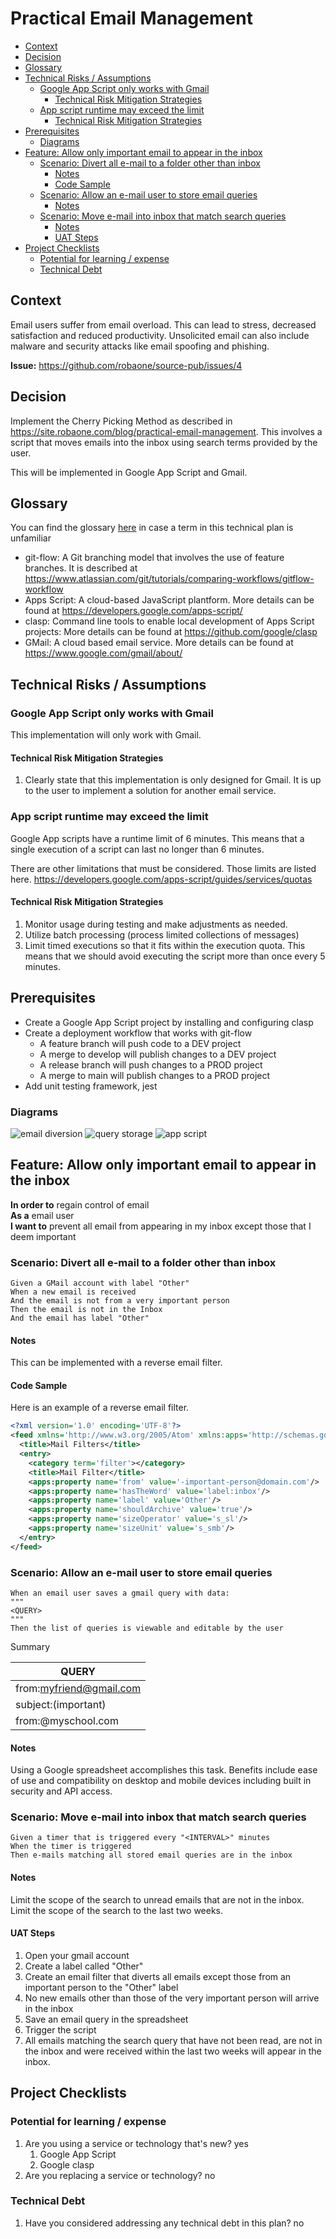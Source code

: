 # Practical Email Management

<!-- toc -->

- [Context](#context)
- [Decision](#decision)
- [Glossary](#glossary)
- [Technical Risks / Assumptions](#technical-risks--assumptions)
  * [Google App Script only works with Gmail](#google-app-script-only-works-with-gmail)
    + [Technical Risk Mitigation Strategies](#technical-risk-mitigation-strategies)
  * [App script runtime may exceed the limit](#app-script-runtime-may-exceed-the-limit)
    + [Technical Risk Mitigation Strategies](#technical-risk-mitigation-strategies-1)
- [Prerequisites](#prerequisites)
  * [Diagrams](#diagrams)
- [Feature: Allow only important email to appear in the inbox](#feature-allow-only-important-email-to-appear-in-the-inbox)
  * [Scenario: Divert all e-mail to a folder other than inbox](#scenario-divert-all-e-mail-to-a-folder-other-than-inbox)
    + [Notes](#notes)
    + [Code Sample](#code-sample)
  * [Scenario: Allow an e-mail user to store email queries](#scenario-allow-an-e-mail-user-to-store-email-queries)
    + [Notes](#notes-1)
  * [Scenario: Move e-mail into inbox that match search queries](#scenario-move-e-mail-into-inbox-that-match-search-queries)
    + [Notes](#notes-2)
    + [UAT Steps](#uat-steps)
- [Project Checklists](#project-checklists)
  * [Potential for learning / expense](#potential-for-learning--expense)
  * [Technical Debt](#technical-debt)

<!-- tocstop -->

## Context

Email users suffer from email overload.  This can lead to stress, decreased satisfaction and reduced productivity.  Unsolicited email can also include malware and security attacks like email spoofing and phishing.

**Issue:** https://github.com/robaone/source-pub/issues/4

## Decision

Implement the Cherry Picking Method as described in https://site.robaone.com/blog/practical-email-management.  This involves a script that moves emails into the inbox using search terms provided by the user.

This will be implemented in Google App Script and Gmail.

## Glossary

You can find the glossary [here](https://github.com/robaone/source-pub/blob/main/glossary.md) in case a term in this technical plan is unfamiliar

- git-flow: A Git branching model that involves the use of feature branches.  It is described at https://www.atlassian.com/git/tutorials/comparing-workflows/gitflow-workflow
- Apps Script: A cloud-based JavaScript plantform.  More details can be found at https://developers.google.com/apps-script/
- clasp: Command line tools to enable local development of Apps Script projects: More details can be found at https://github.com/google/clasp
- GMail: A cloud based email service.  More details can be found at https://www.google.com/gmail/about/

## Technical Risks / Assumptions

### Google App Script only works with Gmail

This implementation will only work with Gmail.

#### Technical Risk Mitigation Strategies

1. Clearly state that this implementation is only designed for Gmail.  It is up to the user to implement a solution for another email service.

### App script runtime may exceed the limit

Google App scripts have a runtime limit of 6 minutes.  This means that a single execution of a script can last no longer than 6 minutes.

There are other limitations that must be considered.  Those limits are listed here. 
https://developers.google.com/apps-script/guides/services/quotas

#### Technical Risk Mitigation Strategies

1. Monitor usage during testing and make adjustments as needed.
1. Utilize batch processing (process limited collections of messages)
1. Limit timed executions so that it fits within the execution quota.  This means that we should avoid executing the script more than once every 5 minutes.

## Prerequisites

- Create a Google App Script project by installing and configuring clasp
- Create a deployment workflow that works with git-flow
  - A feature branch will push code to a DEV project
  - A merge to develop will publish changes to a DEV project
  - A release branch will push changes to a PROD project
  - A merge to main will publish changes to a PROD project
- Add unit testing framework, jest

### Diagrams

![email diversion](https://user-images.githubusercontent.com/1625881/166932743-08f20c31-fe8e-450d-9e9e-609648b0293a.png)
![query storage](https://user-images.githubusercontent.com/1625881/166933114-09c40639-d3fb-4e57-b294-5f89280d6567.png)
![app script](https://user-images.githubusercontent.com/1625881/167252609-22b8db43-e63c-440d-a762-30488f9f380a.png)

## Feature: Allow only important email to appear in the inbox

**In order to** regain control of email  
**As a** email user  
**I want to** prevent all email from appearing in my inbox except those that I deem important  

### Scenario: Divert all e-mail to a folder other than inbox

```gherkin
Given a GMail account with label "Other"
When a new email is received
And the email is not from a very important person
Then the email is not in the Inbox
And the email has label "Other"
```

#### Notes

This can be implemented with a reverse email filter.

#### Code Sample

Here is an example of a reverse email filter.

```xml
<?xml version='1.0' encoding='UTF-8'?>
<feed xmlns='http://www.w3.org/2005/Atom' xmlns:apps='http://schemas.google.com/apps/2006'>
  <title>Mail Filters</title>
  <entry>
    <category term='filter'></category>
    <title>Mail Filter</title>
    <apps:property name='from' value='-important-person@domain.com'/>
    <apps:property name='hasTheWord' value='label:inbox'/>
    <apps:property name='label' value='Other'/>
    <apps:property name='shouldArchive' value='true'/>
    <apps:property name='sizeOperator' value='s_sl'/>
    <apps:property name='sizeUnit' value='s_smb'/>
  </entry>
</feed>
```

### Scenario: Allow an e-mail user to store email queries 

```gherkin
When an email user saves a gmail query with data:
"""
<QUERY>
"""
Then the list of queries is viewable and editable by the user
```

Summary

| QUERY                   |
|-------------------------|
| from:myfriend@gmail.com |
| subject:(important)     |
| from:@myschool.com      |

#### Notes

Using a Google spreadsheet accomplishes this task.
Benefits include ease of use and compatibility on desktop and mobile devices
including built in security and API access.

### Scenario: Move e-mail into inbox that match search queries

```gherkin
Given a timer that is triggered every "<INTERVAL>" minutes
When the timer is triggered
Then e-mails matching all stored email queries are in the inbox
```

#### Notes

Limit the scope of the search to unread emails that are not in the inbox.
Limit the scope of the search to the last two weeks.

#### UAT Steps

1. Open your gmail account
2. Create a label called "Other"
3. Create an email filter that diverts all emails except those from an important person to the "Other" label
4. No new emails other than those of the very important person will arrive in the inbox
4. Save an email query in the spreadsheet
5. Trigger the script
7. All emails matching the search query that have not been read, are not in the inbox and were received within the last two weeks will appear in the inbox.

## Project Checklists

### Potential for learning / expense
1. Are you using a service or technology that's new? yes
   1. Google App Script
   1. Google clasp
2. Are you replacing a service or technology? no

### Technical Debt

1. Have you considered addressing any technical debt in this plan? no
